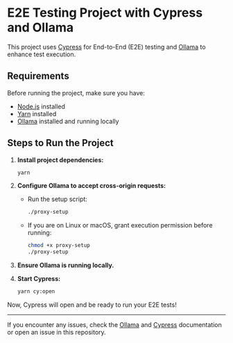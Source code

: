 # E2E Testing Project with Cypress and Ollama

This project uses [Cypress](https://www.cypress.io/) for End-to-End (E2E) testing and [Ollama](https://github.com/ollama/ollama) to enhance test execution.

## Requirements

Before running the project, make sure you have:

- [Node.js](https://nodejs.org/) installed
- [Yarn](https://yarnpkg.com/) installed
- [Ollama](https://github.com/ollama/ollama) installed and running locally

## Steps to Run the Project

1. **Install project dependencies:**

   ```sh
   yarn
   ```

2. **Configure Ollama to accept cross-origin requests:**

   - Run the setup script:
     ```sh
     ./proxy-setup
     ```
   - If you are on Linux or macOS, grant execution permission before running:
     ```sh
     chmod +x proxy-setup
     ./proxy-setup
     ```

3. **Ensure Ollama is running locally.**

4. **Start Cypress:**
   ```sh
   yarn cy:open
   ```

Now, Cypress will open and be ready to run your E2E tests!

---

If you encounter any issues, check the [Ollama](https://github.com/ollama/ollama) and [Cypress](https://docs.cypress.io/) documentation or open an issue in this repository.
